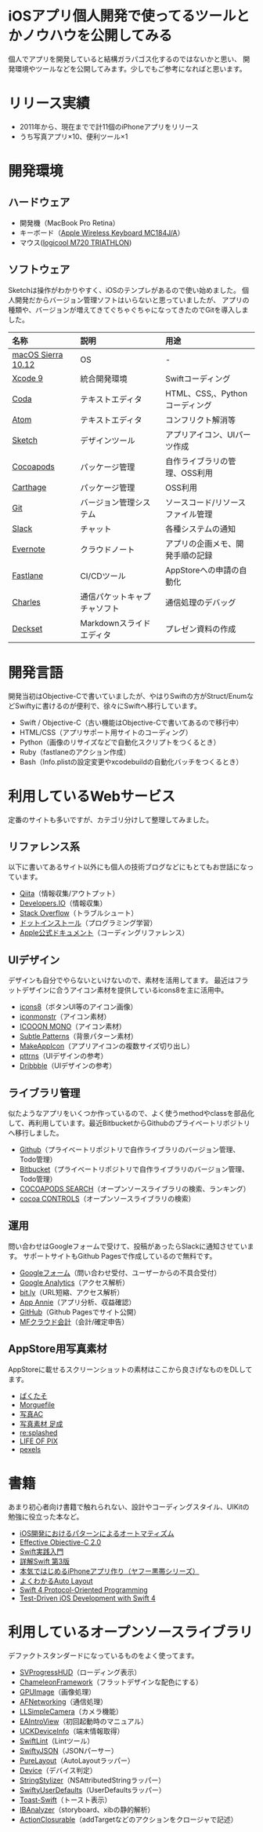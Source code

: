 # iOSアプリ個人開発で使ってるツールとかノウハウを公開してみる
個人でアプリを開発していると結構ガラパゴス化するのではないかと思い、
開発環境やツールなどを公開してみます。少しでもご参考になればと思います。

# リリース実績
 - 2011年から、現在までで計11個のiPhoneアプリをリリース
 - うち写真アプリ×10、便利ツール×1

# 開発環境

## ハードウェア
 - 開発機（MacBook Pro Retina）
 - キーボード（[Apple Wireless Keyboard MC184J/A](http://www.apple.com/jp/shop/product/MLA22J/A/magic-keyboard-jis)）
 - マウス([logicool M720 TRIATHLON](https://www.logicool.co.jp/ja-jp/product/m720-triathlon))

## ソフトウェア
Sketchは操作がわかりやすく、iOSのテンプレがあるので使い始めました。
個人開発だからバージョン管理ソフトはいらないと思っていましたが、
アプリの種類や、バージョンが増えてきてぐちゃぐちゃになってきたのでGitを導入しました。

|名称|説明|用途|
|:---|:---|:---|
|[macOS Sierra 10.12](https://support.apple.com/ja-jp/HT208202)|OS|-|
|[Xcode 9](https://developer.apple.com/xcode/)|統合開発環境|Swiftコーディング|
|[Coda](https://panic.com/jp/coda/)|テキストエディタ|HTML、CSS,、Pythonコーディング|
|[Atom](https://atom.io/)|テキストエディタ|コンフリクト解消等|
|[Sketch](https://www.sketchapp.com/)|デザインツール|アプリアイコン、UIパーツ作成|
|[Cocoapods](https://cocoapods.org/)|パッケージ管理|自作ライブラリの管理、OSS利用|
|[Carthage](https://github.com/Carthage/Carthage)|パッケージ管理|OSS利用|
|[Git](https://git-scm.com/)|バージョン管理システム|ソースコード/リソースファイル管理|
|[Slack](https://slack.com/)|チャット|各種システムの通知|
|[Evernote](https://evernote.com/intl/jp/)|クラウドノート|アプリの企画メモ、開発手順の記録|
|[Fastlane](https://github.com/fastlane/fastlane)|CI/CDツール|AppStoreへの申請の自動化|
|[Charles](https://www.charlesproxy.com/)|通信パケットキャプチャソフト|通信処理のデバッグ|
|[Deckset](https://www.decksetapp.com/)|Markdownスライドエディタ|プレゼン資料の作成|

# 開発言語
開発当初はObjective-Cで書いていましたが、やはりSwiftの方がStruct/EnumなどSwiftyに書けるのが便利で、徐々にSwiftへ移行しています。

 - Swift / Objective-C（古い機能はObjective-Cで書いてあるので移行中）
 - HTML/CSS（アプリサポート用サイトのコーディング）
 - Python（画像のリサイズなどで自動化スクリプトをつくるとき）
 - Ruby（fastlaneのアクション作成）
 - Bash（Info.plistの設定変更やxcodebuildの自動化バッチをつくるとき）

# 利用しているWebサービス
定番のサイトも多いですが、カテゴリ分けして整理してみました。

## リファレンス系
以下に書いてあるサイト以外にも個人の技術ブログなどにもとてもお世話になっています。

 - [Qiita](http://qiita.com/)（情報収集/アウトプット）
 - [Developers.IO](http://dev.classmethod.jp/category/smartphone/iphone/)（情報収集）
 - [Stack Overflow](http://stackoverflow.com/)（トラブルシュート）
 - [ドットインストール](http://dotinstall.com)（プログラミング学習）
 - [Apple公式ドキュメント](https://developer.apple.com/jp/documentation/)（コーディングリファレンス）

## UIデザイン
デザインも自分でやらないといけないので、素材を活用してます。
最近はフラットデザインに合うアイコン素材を提供しているicons8を主に活用中。

 - [icons8](https://icons8.com/)（ボタンUI等のアイコン画像）
 - [iconmonstr](http://iconmonstr.com/)（アイコン素材）
 - [ICOOON MONO](http://icooon-mono.com)（アイコン素材）
 - [Subtle Patterns](http://subtlepatterns.com/)（背景パターン素材）
 - [MakeAppIcon](https://makeappicon.com/)（アプリアイコンの複数サイズ切り出し）
 - [pttrns](http://pttrns.com/)（UIデザインの参考）
 - [Dribbble](https://dribbble.com/)（UIデザインの参考）

## ライブラリ管理
似たようなアプリをいくつか作っているので、よく使うmethodやclassを部品化して、再利用しています。最近BitbucketからGithubのプライベートリポジトリへ移行しました。

 - [Github](https://github.com/)（プライベートリポジトリで自作ライブラリのバージョン管理、Todo管理）
 - [Bitbucket](https://bitbucket.org/)（プライベートリポジトリで自作ライブラリのバージョン管理、Todo管理）
 - [COCOAPODS SEARCH](http://cocoapods.wantedly.com/)（オープンソースライブラリの検索、ランキング）
 - [cocoa CONTROLS](https://www.cocoacontrols.com/)（オープンソースライブラリの検索）

## 運用
問い合わせはGoogleフォームで受けて、投稿があったらSlackに通知させています。
サポートサイトもGithub Pagesで作成しているので無料です。

 - [Googleフォーム](https://docs.google.com)（問い合わせ受付、ユーザーからの不具合受付）
 - [Google Analytics](https://analytics.google.com)（アクセス解析）
 - [bit.ly](https://app.bitly.com)（URL短縮、アクセス解析）
 - [App Annie](https://www.appannie.com)（アプリ分析、収益確認）
 - [GitHub](https://github.com)（Github Pagesでサイト公開）
 - [MFクラウド会計](https://biz.moneyforward.com/)（会計/確定申告）

## AppStore用写真素材
AppStoreに載せるスクリーンショットの素材はここから良さげなものをDLしてます。

 - [ぱくたそ](https://www.pakutaso.com/)
 - [Morguefile](http://morguefile.com/ )
 - [写真AC](http://www.photo-ac.com/)
 - [写真素材 足成](http://www.ashinari.com/)
 - [re:splashed](http://www.resplashed.com/)
 - [LIFE OF PIX](http://www.lifeofpix.com/)
 - [pexels](https://www.pexels.com/search/macbook%20pro/)

# 書籍
あまり初心者向け書籍で触れられない、設計やコーディングスタイル、UIKitの勉強に役立った本など。

 - [iOS開発におけるパターンによるオートマティズム](http://hmdt.jp/hmdtbooks/pg329.html)
 - [Effective Objective-C 2.0](http://www.shoeisha.co.jp/book/detail/9784798134192)
 - [Swift実践入門](http://gihyo.jp/book/2017/978-4-7741-8730-3)
 - [詳解Swift 第3版](http://www.sbcr.jp/products/4797390537.html)
 - [本気ではじめるiPhoneアプリ作り（ヤフー黒帯シリーズ）](http://www.sbcr.jp/products/4797384512.html)
 - [よくわかるAuto Layout](http://www.ric.co.jp/book/contents/book_1032.html)
 - [Swift 4 Protocol-Oriented Programming](https://www.amazon.co.jp/dp/B0751PRVB4/ref=dp-kindle-redirect?_encoding=UTF8&btkr=1)
 - [Test-Driven iOS Development with Swift 4](https://www.packtpub.com/application-development/test-driven-ios-development-swift-4-third-edition)

# 利用しているオープンソースライブラリ
デファクトスタンダードになっているものをよく使ってます。

 - [SVProgressHUD](https://github.com/SVProgressHUD/SVProgressHUD)（ローディング表示）
 - [ChameleonFramework](https://github.com/ViccAlexander/Chameleon)（フラットデザインな配色にする）
 - [GPUImage](https://github.com/BradLarson/GPUImage)（画像処理）
 - [AFNetworking](https://github.com/AFNetworking/AFNetworking)（通信処理）
 - [LLSimpleCamera](https://github.com/omergul123/LLSimpleCamera)（カメラ機能）
 - [EAIntroView](https://github.com/ealeksandrov/EAIntroView)（初回起動時のマニュアル）
 - [UCKDeviceInfo](https://cocoapods.org/pods/UCKDeviceInfo)（端末情報取得）
 - [SwiftLint](https://github.com/realm/SwiftLint)（Lintツール）
 - [SwiftyJSON](https://github.com/SwiftyJSON/SwiftyJSON)（JSONパーサー）
 - [PureLayout](https://github.com/PureLayout/PureLayout)（AutoLayoutラッパー）
 - [Device](https://github.com/Ekhoo/Device)（デバイス判定）
 - [StringStylizer](https://github.com/kazuhiro4949/StringStylizer)（NSAttributedStringラッパー）
 - [SwiftyUserDefaults](https://github.com/radex/SwiftyUserDefaults)（UserDefaultsラッパー）
 - [Toast-Swift](https://github.com/scalessec/Toast-Swift)（トースト表示）
 - [IBAnalyzer](https://github.com/fastred/IBAnalyzer)（storyboard、xibの静的解析）
 - [ActionClosurable](https://github.com/takasek/ActionClosurable)（addTargetなどのアクションをクロージャで記述）

